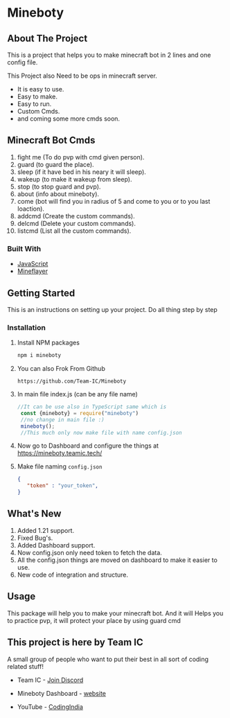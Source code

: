 # Mineboty

## About The Project

This is a project that helps you to make minecraft bot in 2 lines
and one config file.

This Project also Need to be ops in minecraft server.

* It is easy to use.
* Easy to make.
* Easy to run.
* Custom Cmds.
* and coming some more cmds soon.

## Minecraft Bot Cmds
1. fight me (To do pvp with cmd given person).
2. guard (to guard the place).
3. sleep (if it have bed in his neary it will sleep).
4. wakeup (to make it wakeup from sleep).
5. stop (to stop guard and pvp).
6. about (info about mineboty).
7. come (bot will find you in radius of 5 and come to you or to you last loaction).
8. addcmd (Create the custom commands).
9. delcmd (Delete your custom commands).
10. listcmd (List all the custom commands).



### Built With
* [JavaScript](https://www.javascript.com/)
* [Mineflayer](https://www.npmjs.com/package/mineflayer)



<!-- GETTING STARTED -->
## Getting Started

This is an instructions on setting up your project.
Do all thing step by step



### Installation


1. Install NPM packages
   ```sh
   npm i mineboty
   ```
2. You can also Frok From Github
   ```
   https://github.com/Team-IC/Mineboty
   ```

3. In main file index.js (can be any file name)
   ```js
   //It can be use also in TypeScript same which is
    const {mineboty} = require("mineboty")
    //no change in main file :)
    mineboty(); 
    //This much only now make file with name config.json
   ```
4. Now go to Dashboard and configure the things at https://mineboty.teamic.tech/

5. Make file naming `config.json`
   ```JSON
   {
      "token" : "your_token",
   }
   ```
   
## What's New
1. Added 1.21 support.
2. Fixed Bug's.
3. Added Dashboard support.
4. Now config.json only need token to fetch the data.
5. All the config.json things are moved on dashboard to make it easier to use.
6. New code of integration and structure.

## Usage
This package will help you to make your minecraft bot. And it will Helps you to practice pvp, it will protect your place by using guard cmd 

## This project is here by Team IC 
A small group of people who want to put their best in all sort of coding related stuff!

- Team IC - [Join Discord](https://discord.gg/GkEbWFVyWm)

- Mineboty Dashboard - [website](https://mineboty.teamic.tech/)

- YouTube - [CodingIndia](https://www.youtube.com/@codingindia)

